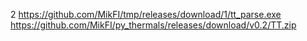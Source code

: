 2
https://github.com/MikFI/tmp/releases/download/1/tt_parse.exe
https://github.com/MikFI/py_thermals/releases/download/v0.2/TT.zip
